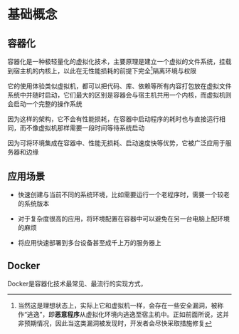 # 基础概念
## 容器化
容器化是一种极轻量化的虚拟化技术，主要原理是建立一个虚拟的文件系统，挂载到宿主机的内核上，以此在无性能损耗的前提下完全[^1]隔离环境与权限

[^1]: 当然这是理想状态上，实际上它和虚拟机一样，会存在一些安全漏洞，被称作“逃逸”，即**恶意程序**从虚拟化环境内逃逸至宿主机中。正如前面所说，这并非预期情况，因此当这类漏洞被发现时，开发者会尽快采取措施修复

它的使用体验类似虚拟机，都可以把代码、库、依赖等所有内容打包放在虚拟文件系统中并随时启动，它们最大的区别是容器会与宿主机共用一个内核，而虚拟机则会启动一个完整的操作系统

因为这样的架构，它不会有性能损耗，在容器中启动程序的耗时也与直接运行相同，而不像虚拟机那样需要一段时间等待系统启动

因为可将环境集成在容器中、性能无损耗、启动速度快等优势，它被广泛应用于服务器和边缘

## 应用场景
- 快速创建与当前不同的系统环境，比如需要运行一个老程序时，需要一个较老的系统版本

- 对于复杂度很高的应用，将环境配置在容器中可以避免在另一台电脑上配环境的麻烦

- 将应用快速部署到多台设备甚至成千上万的服务器上

## Docker
Docker是容器化技术最常见、最流行的实现方式，